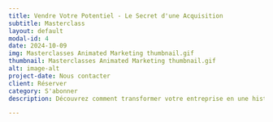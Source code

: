 ```yaml
---
title: Vendre Votre Potentiel - Le Secret d'une Acquisition
subtitle: Masterclass
layout: default
modal-id: 4
date: 2024-10-09
img: Masterclasses Animated Marketing thumbnail.gif
thumbnail: Masterclasses Animated Marketing thumbnail.gif
alt: image-alt
project-date: Nous contacter
client: Réserver
category: S'abonner
description: Découvrez comment transformer votre entreprise en une histoire de croissance passionnante. Apprenez à identifier les leviers de croissance clés, développer un plan stratégique convaincant et raconter une histoire qui captivera les investisseurs potentiels grâce à l'IA générative.

---
```

